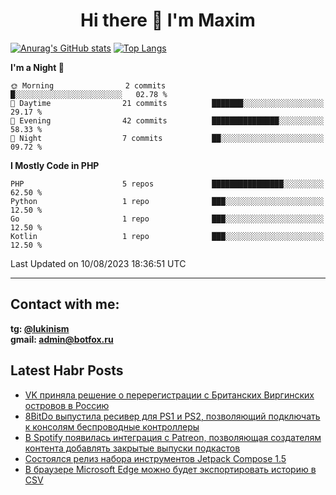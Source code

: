 ## <h1 align="center">Hi there 👋 I'm Maxim</h1>

[![Anurag's GitHub stats](https://github-readme-stats.vercel.app/api?username=lukinism)](https://github.com/anuraghazra/github-readme-stats) [![Top Langs](https://github-readme-stats.vercel.app/api/top-langs/?username=lukinism)](https://github.com/anuraghazra/github-readme-stats)

<!--START_SECTION:waka-->
**I'm a Night 🦉** 

```text
🌞 Morning                2 commits           █░░░░░░░░░░░░░░░░░░░░░░░░   02.78 % 
🌆 Daytime                21 commits          ███████░░░░░░░░░░░░░░░░░░   29.17 % 
🌃 Evening                42 commits          ███████████████░░░░░░░░░░   58.33 % 
🌙 Night                  7 commits           ██░░░░░░░░░░░░░░░░░░░░░░░   09.72 % 
```


**I Mostly Code in PHP** 

```text
PHP                      5 repos             ████████████████░░░░░░░░░   62.50 % 
Python                   1 repo              ███░░░░░░░░░░░░░░░░░░░░░░   12.50 % 
Go                       1 repo              ███░░░░░░░░░░░░░░░░░░░░░░   12.50 % 
Kotlin                   1 repo              ███░░░░░░░░░░░░░░░░░░░░░░   12.50 % 
```




 Last Updated on 10/08/2023 18:36:51 UTC
<!--END_SECTION:waka-->
___
## Contact with me:
**tg: [@lukinism](https://t.me/lukinism)  
gmail: admin@botfox.ru**

## Latest Habr Posts
<!-- BLOG-POST-LIST:START -->
- [VK приняла решение о перерегистрации с Британских Виргинских островов в Россию](https://habr.com/ru/news/754038/)
- [8BitDo выпустила ресивер для PS1 и PS2, позволяющий подключать к консолям беспроводные контроллеры](https://habr.com/ru/news/753764/)
- [В Spotify появилась интеграция с Patreon, позволяющая создателям контента добавлять закрытые выпуски подкастов](https://habr.com/ru/news/753740/)
- [Состоялся релиз набора инструментов Jetpack Compose 1.5](https://habr.com/ru/news/753734/)
- [В браузере Microsoft Edge можно будет экспортировать историю в CSV](https://habr.com/ru/news/753696/)
<!-- BLOG-POST-LIST:END -->
